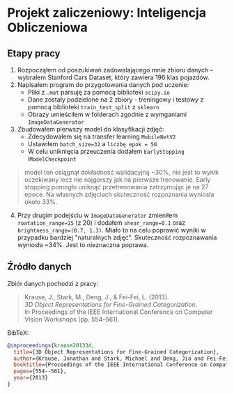 # Projekt zaliczeniowy: Inteligencja Obliczeniowa

## Etapy pracy

1. Rozpocząłem od poszukiwań zadowalającego mnie zbioru danych – wybrałem Stanford Cars Dataset, który zawiera 196 klas pojazdów.  
2. Napisałem program do przygotowania danych pod uczenie:  
   - Pliki z `.mat` parsuję za pomocą biblioteki `scipy.io`
   - Dane zostały podzielone na 2 zbiory - treningowy i testowy z pomocą biblioteki `train_test_split` z `sklearn`
   - Obrazy umieściłem w folderach zgodnie z wymganiami `ImageDataGenerator`
3. Zbudowałem pierwszy model do klasyfikacji zdjęć:
   - Zdecydowałem się na  transfer learning `MobileNetV2`
   - Ustawiłem `batch_size=32` a `liczbę epok = 50`
   - W celu uniknięcia przeuczenia dodałem `EarlyStopping` i`ModelCheckpoint`
> model ten osiągnął dokładność walidacyjną ~30%, nie jest to wynik oczekiwany lecz nie najgorszy jak na pierwsze trenowanie. Early stopping pomogło uniknąć przetrenowania zatrzymując je na 27 epoce. Na własnych zdjęciach skuteczność rozpoznania wyniosła około 33%.

4. Przy drugim podejściu w `ImageDataGenerator` zmieniłem `roatation_range=15` (z 20) i dodałem `shear_range=0.1` oraz `brightness_range=(0.7, 1.3)`. Miało to na celu poprawić wyniki w przypadku bardziej "naturalnych zdjęć". Skuteczność rozpoznawania wyniosła ~34%. Jest to nieznaczna poprawa.

## Źródło danych

Zbiór danych pochodzi z pracy:

> Krause, J., Stark, M., Deng, J., & Fei-Fei, L. (2013).  
> *3D Object Representations for Fine-Grained Categorization*.  
> In Proceedings of the IEEE International Conference on Computer Vision Workshops (pp. 554–561).

BibTeX:
```bibtex
@inproceedings{krause20133d,
  title={3D Object Representations for Fine-Grained Categorization},
  author={Krause, Jonathan and Stark, Michael and Deng, Jia and Fei-Fei, Li},
  booktitle={Proceedings of the IEEE International Conference on Computer Vision Workshops},
  pages={554--561},
  year={2013}
}
